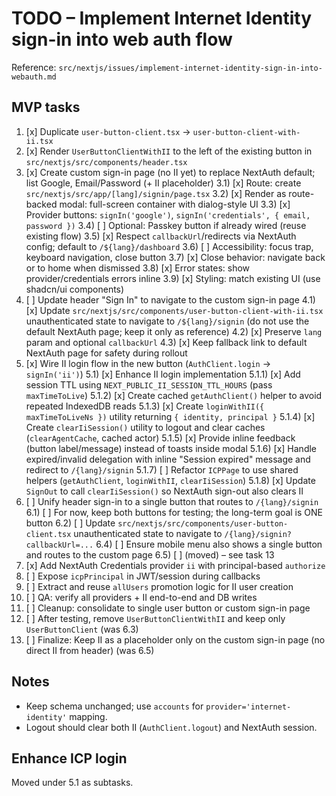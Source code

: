 # TODO – Implement Internet Identity sign-in into web auth flow

Reference: `src/nextjs/issues/implement-internet-identity-sign-in-into-webauth.md`

## MVP tasks

1. [x] Duplicate `user-button-client.tsx` → `user-button-client-with-ii.tsx`
2. [x] Render `UserButtonClientWithII` to the left of the existing button in `src/nextjs/src/components/header.tsx`
3. [x] Create custom sign-in page (no II yet) to replace NextAuth default; list Google, Email/Password (+ II placeholder)
       3.1) [x] Route: create `src/nextjs/src/app/[lang]/signin/page.tsx`
       3.2) [x] Render as route-backed modal: full-screen container with dialog-style UI
       3.3) [x] Provider buttons: `signIn('google')`, `signIn('credentials', { email, password })`
       3.4) [ ] Optional: Passkey button if already wired (reuse existing flow)
       3.5) [x] Respect `callbackUrl`/redirects via NextAuth config; default to `/${lang}/dashboard`
       3.6) [ ] Accessibility: focus trap, keyboard navigation, close button
       3.7) [x] Close behavior: navigate back or to home when dismissed
       3.8) [x] Error states: show provider/credentials errors inline
       3.9) [x] Styling: match existing UI (use shadcn/ui components)
4. [ ] Update header "Sign In" to navigate to the custom sign-in page
       4.1) [x] Update `src/nextjs/src/components/user-button-client-with-ii.tsx` unauthenticated state to navigate to `/${lang}/signin` (do not use the default NextAuth page; keep it only as reference)
       4.2) [x] Preserve `lang` param and optional `callbackUrl`
       4.3) [x] Keep fallback link to default NextAuth page for safety during rollout
5. [x] Wire II login flow in the new button (`AuthClient.login` → `signIn('ii')`)
       5.1) [x] Enhance II login implementation
       5.1.1) [x] Add session TTL using `NEXT_PUBLIC_II_SESSION_TTL_HOURS` (pass `maxTimeToLive`)
       5.1.2) [x] Create cached `getAuthClient()` helper to avoid repeated IndexedDB reads
       5.1.3) [x] Create `loginWithII({ maxTimeToLiveNs })` utility returning `{ identity, principal }`
       5.1.4) [x] Create `clearIiSession()` utility to logout and clear caches (`clearAgentCache`, cached actor)
       5.1.5) [x] Provide inline feedback (button label/message) instead of toasts inside modal
       5.1.6) [x] Handle expired/invalid delegation with inline "Session expired" message and redirect to `/{lang}/signin`
       5.1.7) [ ] Refactor `ICPPage` to use shared helpers (`getAuthClient`, `loginWithII`, `clearIiSession`)
       5.1.8) [x] Update `SignOut` to call `clearIiSession()` so NextAuth sign-out also clears II
6. [ ] Unify header sign-in to a single button that routes to `/{lang}/signin`
       6.1) [ ] For now, keep both buttons for testing; the long-term goal is ONE button
       6.2) [ ] Update `src/nextjs/src/components/user-button-client.tsx` unauthenticated state to navigate to `/{lang}/signin?callbackUrl=...`
       6.4) [ ] Ensure mobile menu also shows a single button and routes to the custom page
       6.5) [ ] (moved) – see task 13
7. [x] Add NextAuth Credentials provider `ii` with principal-based `authorize`
8. [ ] Expose `icpPrincipal` in JWT/session during callbacks
9. [ ] Extract and reuse `allUsers` promotion logic for II user creation
10. [ ] QA: verify all providers + II end-to-end and DB writes
11. [ ] Cleanup: consolidate to single user button or custom sign-in page
12. [ ] After testing, remove `UserButtonClientWithII` and keep only `UserButtonClient` (was 6.3)
13. [ ] Finalize: Keep II as a placeholder only on the custom sign-in page (no direct II from header) (was 6.5)

## Notes

- Keep schema unchanged; use `accounts` for `provider='internet-identity'` mapping.
- Logout should clear both II (`AuthClient.logout`) and NextAuth session.

## Enhance ICP login

Moved under 5.1 as subtasks.
